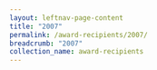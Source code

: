 ```yaml
---
layout: leftnav-page-content
title: "2007"
permalink: /award-recipients/2007/
breadcrumb: "2007"
collection_name: award-recipients
---
```

